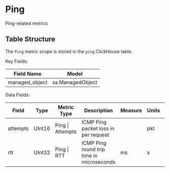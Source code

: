# Ping

Ping-related metrics

## Table Structure
The `Ping` metric scope is stored
in the `ping` ClickHouse table.

Key Fields:

| Field Name | Model |
| --- | --- |
| managed_object | sa.ManagedObject |



Data Fields:

| Field | Type | Metric Type | Description | Measure | Units | Scale |
| --- | --- | --- | --- | --- | --- | --- |
| <a id="ping-attempts"></a>attempts | UInt16 | Ping \| Attempts | ICMP Ping packet loss in per request |  | pkt | 1 |
| <a id="ping-rtt"></a>rtt | UInt32 | Ping \| RTT | ICMP Ping round trip time in microseconds | ms | s | m |